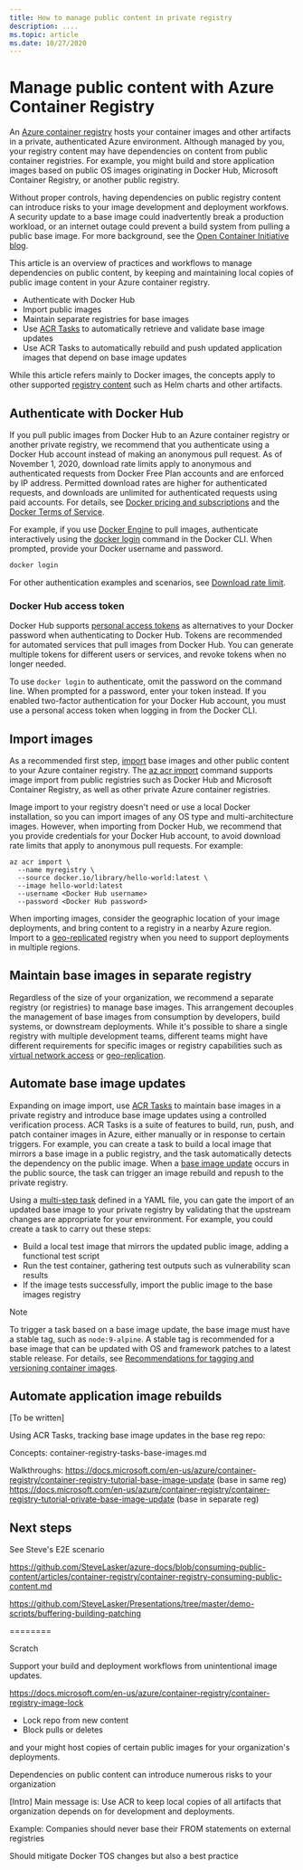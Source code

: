 ```yaml
---
title: How to manage public content in private registry
description: ....
ms.topic: article
ms.date: 10/27/2020
---
```



# Manage public content with Azure Container Registry

An [Azure container registry](container-registry-overview.md) hosts your container images and other artifacts in a private, authenticated Azure environment. Although managed by you, your registry content may have dependencies on content from public container registries. For example, you might build and store application images based on public OS images originating in Docker Hub, Microsoft Container Registry, or another public registry.  

Without proper controls, having dependencies on public registry content can introduce risks to your image development and deployment workfows. A security update to a base image could inadvertently break a production workload, or an internet outage could prevent a build system from pulling a public base image. For more background, see the [Open Container Initiative blog](https://opencontainers.org/posts/blog/2020-10-30-consuming-public-content/). 

This article is an overview of practices and workflows to manage dependencies on public content, by keeping and maintaining local copies of public image content in your Azure container registry.

* Authenticate with Docker Hub
* Import public images 
* Maintain separate registries for base images 
* Use [ACR Tasks](container-registry-tasks-overview.md) to automatically retrieve and validate base image updates
* Use ACR Tasks to automatically rebuild and push updated application images that depend on base image updates
 
While this article refers mainly to Docker images, the concepts apply to other supported [registry content](container-registry-image-formats.md) such as Helm charts and other artifacts.

## Authenticate with Docker Hub

If you pull public images from Docker Hub to an Azure container registry or another private registry, we recommend that you authenticate using a Docker Hub account instead of making an anonymous pull request. As of November 1, 2020, download rate limits apply to anonymous and authenticated requests from Docker Free Plan accounts and are enforced by IP address. Permitted download rates are higher for authenticated requests, and downloads are unlimited for authenticated requests using paid accounts. For details, see [Docker pricing and subscriptions](https://www.docker.com/pricing) and the [Docker Terms of Service](https://www.docker.com/legal/docker-terms-service).

For example, if you use [Docker Engine](https://docs.docker.com/engine/) to pull images, authenticate interactively using the [docker login](https://docs.docker.com/engine/reference/commandline/login/) command in the Docker CLI. When prompted, provide your Docker username and password.

```bash
docker login
```

For other authentication examples and scenarios, see [Download rate limit](https://docs.docker.com/docker-hub/download-rate-limit/).

### Docker Hub access token

Docker Hub supports [personal access tokens](https://docs.docker.com/docker-hub/access-tokens/) as alternatives to your Docker password when authenticating to Docker Hub. Tokens are recommended for automated services that pull images from Docker Hub. You can generate multiple tokens for different users or services, and revoke tokens when no longer needed.

To use `docker login` to authenticate, omit the password on the command line. When prompted for a password, enter your token instead. If you enabled two-factor authentication for your Docker Hub account, you must use a personal access token when logging in from the Docker CLI.

## Import images
 
As a recommended first step, [import](container-registry-import-images.md) base images and other public content to your Azure container registry. The [az acr import](/cli/azure/acr#az_acr_import) command supports image import from public registries such as Docker Hub and Microsoft Container Registry, as well as other private Azure container registries. 

Image import to your registry doesn't need or use a local Docker installation, so you can import images of any OS type and multi-architecture images. However, when importing from Docker Hub, we recommend that you provide credentials for your Docker Hub account, to avoid download rate limits that apply to anonymous pull requests. For example:

```azurecli
az acr import \
  --name myregistry \
  --source docker.io/library/hello-world:latest \
  --image hello-world:latest
  --username <Docker Hub username>
  --password <Docker Hub password>
```
 
When importing images, consider the geographic location of your image deployments, and bring content to a registry in a nearby Azure region. Import to a [geo-replicated](container-registry-geo-replication.md) registry when you need to support deployments in multiple regions.

## Maintain base images in separate registry
 
Regardless of the size of your organization, we recommend a separate registry (or registries) to manage base images. This arrangement decouples the management of base images from consumption by developers, build systems, or downstream deployments. While it's possible to share a single registry with multiple development teams, different teams might have different requirements for specific images or registry capabilities such as [virtual network access](container-registry-private-link.md) or [geo-replication](container-registry-geo-replication.md).

## Automate base image updates

Expanding on image import, use [ACR Tasks](container-registry-tasks-overview.md) to maintain base images in a private registry and introduce base image updates using a controlled verification process. ACR Tasks is a suite of features to build, run, push, and patch container images in Azure, either manually or in response to certain triggers. For example, you can create a task to build a local image that mirrors a base image in a public registry, and the task automatically detects the dependency on the public image. When a [base image update](container-registry-tasks-base-images.md) occurs in the public source, the task can trigger an image rebuild and repush to the private registry. 

Using a [multi-step task](container-registry-tasks-multi-step.md) defined in a YAML file, you can gate the import of an updated base image to your private registry by validating that the upstream changes are appropriate for your environment. For example, you could create a task to carry out these steps:

* Build a local test image that mirrors the updated public image, adding a functional test script
* Run the test container, gathering test outputs such as vulnerability scan results
* If the image tests successfully, import the public image to the base images registry

> [!NOTE]
> To trigger a task based on a base image update, the base image must have a stable tag, such as `node:9-alpine`. A stable tag is recommended for a base image that can be updated with OS and framework patches to a latest stable release. For details, see [Recommendations for tagging and versioning container images](container-registry-image-tag-version.md).

## Automate application image rebuilds

[To be written]
 

Using ACR Tasks, tracking base image updates in the base reg repo:
 
Concepts: container-registry-tasks-base-images.md
 
Walkthroughs: https://docs.microsoft.com/en-us/azure/container-registry/container-registry-tutorial-base-image-update (base in same reg)
https://docs.microsoft.com/en-us/azure/container-registry/container-registry-tutorial-private-base-image-update (base in separate reg)


## Next steps
 
See Steve's E2E scenario

https://github.com/SteveLasker/azure-docs/blob/consuming-public-content/articles/container-registry/container-registry-consuming-public-content.md
 
https://github.com/SteveLasker/Presentations/tree/master/demo-scripts/buffering-building-patching




========

Scratch


 
Support your build and deployment workflows from unintentional image updates.
 
https://docs.microsoft.com/en-us/azure/container-registry/container-registry-image-lock
 
* Lock repo from new content
* Block pulls or deletes
 

 


 and your might host copies of certain public images for your organization's deployments.

Dependencies on public content can introduce numerous risks to your organization
 
[Intro] Main message is: Use ACR to keep local copies of all artifacts that organization depends on for development and deployments.
 
Example: Companies should never base their FROM statements on external registries
 
Should mitigate Docker TOS changes but also a best practice
